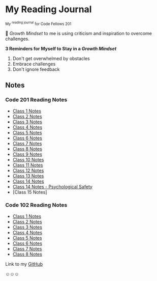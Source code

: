 # My Reading Journal

<sub>My <sup>reading journal</sup> for Code Fellows 201</sub>

🌱 *Growth Mindset* to me is using criticism and inspiration to overcome challenges.

**3 Reminders for Myself to Stay in a *Growth Mindset***

1. Don't get overwhelmed by obstacles
2. Embrace challenges
3. Don't ignore feedback

## Notes

### Code 201 Reading Notes

- [Class 1 Notes](https://hannah-hwang.github.io/reading-notes/class-01)
- [Class 2 Notes](https://hannah-hwang.github.io/reading-notes/class-02)
- [Class 3 Notes](https://hannah-hwang.github.io/reading-notes/class-03)
- [Class 4 Notes](https://hannah-hwang.github.io/reading-notes/class-04)
- [Class 5 Notes](https://hannah-hwang.github.io/reading-notes/class-05)
- [Class 6 Notes](https://hannah-hwang.github.io/reading-notes/class-06)
- [Class 7 Notes](https://hannah-hwang.github.io/reading-notes/class-07)
- [Class 8 Notes](https://hannah-hwang.github.io/reading-notes/class-08)
- [Class 9 Notes](https://hannah-hwang.github.io/reading-notes/class-09)
- [Class 10 Notes](https://hannah-hwang.github.io/reading-notes/class-10)
- [Class 11 Notes](https://hannah-hwang.github.io/reading-notes/class-11)
- [Class 12 Notes](https://hannah-hwang.github.io/reading-notes/class-12)
- [Class 13 Notes](https://hannah-hwang.github.io/reading-notes/class-13)
- [Class 14 Notes](https://hannah-hwang.github.io/reading-notes/class-14)
- [Class 14 Notes - Psychological Safety](https://hannah-hwang.github.io/reading-notes/class-14-psych-safety)
- [Class 15 Notes]

### Code 102 Reading Notes

- [Class 1 Notes](https://hannah-hwang.github.io/reading-notes/read01)
- [Class 2 Notes](https://hannah-hwang.github.io/reading-notes/read02)
- [Class 3 Notes](https://hannah-hwang.github.io/reading-notes/read03)
- [Class 4 Notes](https://hannah-hwang.github.io/reading-notes/read04)
- [Class 5 Notes](https://hannah-hwang.github.io/reading-notes/read05)
- [Class 6 Notes](https://hannah-hwang.github.io/reading-notes/read06)
- [Class 7 Notes](https://hannah-hwang.github.io/reading-notes/read07)
- [Class 8 Notes](https://hannah-hwang.github.io/reading-notes/read08)

Link to my [GitHub](https://github.com/hannah-hwang)

☺︎☺︎☺︎
